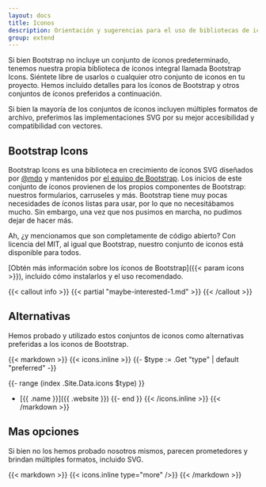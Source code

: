 ```yaml
---
layout: docs
title: Iconos
description: Orientación y sugerencias para el uso de bibliotecas de iconos externos con Bootstrap.
group: extend
---
```


Si bien Bootstrap no incluye un conjunto de íconos predeterminado, tenemos nuestra propia biblioteca de íconos integral llamada Bootstrap Icons. Siéntete libre de usarlos o cualquier otro conjunto de iconos en tu proyecto. Hemos incluido detalles para los íconos de Bootstrap y otros conjuntos de íconos preferidos a continuación.

Si bien la mayoría de los conjuntos de íconos incluyen múltiples formatos de archivo, preferimos las implementaciones SVG por su mejor accesibilidad y compatibilidad con vectores.

## Bootstrap Icons

Bootstrap Icons es una biblioteca en crecimiento de íconos SVG diseñados por [@mdo](https://github.com/mdo) y mantenidos por [el equipo de Bootstrap](https://github.com/orgs/twbs/people). Los inicios de este conjunto de íconos provienen de los propios componentes de Bootstrap: nuestros formularios, carruseles y más. Bootstrap tiene muy pocas necesidades de íconos listas para usar, por lo que no necesitábamos mucho. Sin embargo, una vez que nos pusimos en marcha, no pudimos dejar de hacer más.

Ah, ¿y mencionamos que son completamente de código abierto? Con licencia del MIT, al igual que Bootstrap, nuestro conjunto de iconos está disponible para todos.

[Obtén más información sobre los íconos de Bootstrap]({{< param icons >}}), incluido cómo instalarlos y el uso recomendado.

{{< callout info >}}
{{< partial "maybe-interested-1.md" >}}
{{< /callout >}}

## Alternativas

Hemos probado y utilizado estos conjuntos de iconos como alternativas preferidas a los iconos de Bootstrap.

{{< markdown >}}
{{< icons.inline >}}
{{- $type := .Get "type" | default "preferred" -}}

{{- range (index .Site.Data.icons $type) }}
- [{{ .name }}]({{ .website }})
{{- end }}
{{< /icons.inline >}}
{{< /markdown >}}

## Mas opciones

Si bien no los hemos probado nosotros mismos, parecen prometedores y brindan múltiples formatos, incluido SVG.

{{< markdown >}}
{{< icons.inline type="more" />}}
{{< /markdown >}}
